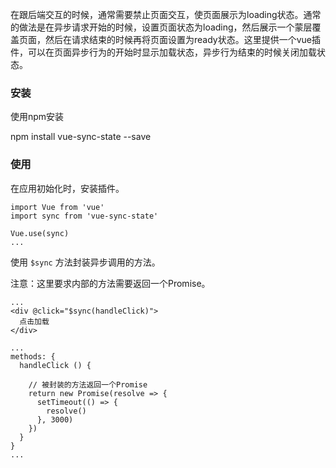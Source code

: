 在跟后端交互的时候，通常需要禁止页面交互，使页面展示为loading状态。通常的做法是在异步请求开始的时候，设置页面状态为loading，然后展示一个蒙层覆盖页面，然后在请求结束的时候再将页面设置为ready状态。这里提供一个vue插件，可以在页面异步行为的开始时显示加载状态，异步行为结束的时候关闭加载状态。

### 安装

使用npm安装

npm install vue-sync-state --save

### 使用

在应用初始化时，安装插件。

```
import Vue from 'vue'
import sync from 'vue-sync-state'

Vue.use(sync)
...
```

使用 `$sync` 方法封装异步调用的方法。

注意：这里要求内部的方法需要返回一个Promise。
```
...
<div @click="$sync(handleClick)">
  点击加载
</div>

...
methods: {
  handleClick () {

    // 被封装的方法返回一个Promise
    return new Promise(resolve => {
      setTimeout(() => {
        resolve()
      }, 3000)
    })
  }
}
...

```
